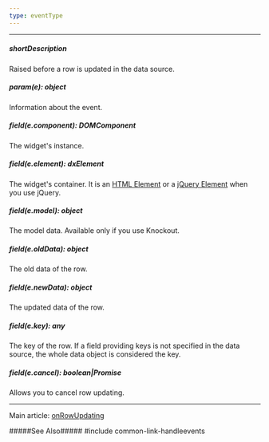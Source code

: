 ```yaml
---
type: eventType
---
```

---
##### shortDescription
Raised before a row is updated in the data source.

##### param(e): object
Information about the event.

##### field(e.component): DOMComponent
The widget's instance.

##### field(e.element): dxElement
The widget's container. It is an [HTML Element](https://developer.mozilla.org/en-US/docs/Web/API/HTMLElement) or a [jQuery Element](https://api.jquery.com/Types/#jQuery) when you use jQuery.

##### field(e.model): object
The model data. Available only if you use Knockout.

##### field(e.oldData): object
The old data of the row.

##### field(e.newData): object
The updated data of the row.

##### field(e.key): any
The key of the row. If a field providing keys is not specified in the data source, the whole data object is considered the key.

##### field(e.cancel): boolean|Promise<void>
Allows you to cancel row updating.

---
Main article: [onRowUpdating](/api-reference/10%20UI%20Widgets/GridBase/1%20Configuration/onRowUpdated.md '{basewidgetpath}/Configuration/#onRowUpdated')

#####See Also#####
#include common-link-handleevents